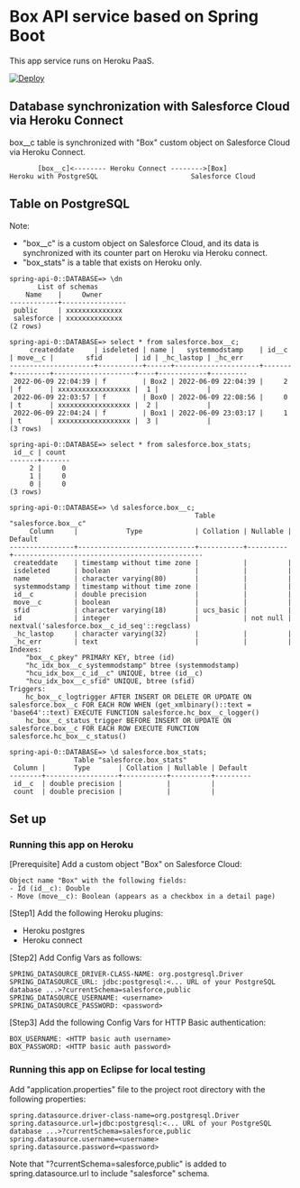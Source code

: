 # Box API service based on Spring Boot

This app service runs on Heroku PaaS.

[![Deploy](https://www.herokucdn.com/deploy/button.svg)](https://heroku.com/deploy)

## Database synchronization with Salesforce Cloud via Heroku Connect

box__c table is synchronized with "Box" custom object on Salesforce Cloud via Heroku Connect.

```
       [box__c]<-------- Heroku Connect -------->[Box]
Heroku with PostgreSQL                       Salesforce Cloud
```

## Table on PostgreSQL

Note:
- "box__c" is a custom object on Salesforce Cloud, and its data is synchronized with its counter part on Heroku via Heroku connect.
- "box_stats" is a table that exists on Heroku only.

```
spring-api-0::DATABASE=> \dn
       List of schemas
    Name    |     Owner      
------------+----------------
 public     | xxxxxxxxxxxxxx
 salesforce | xxxxxxxxxxxxxx
(2 rows)

spring-api-0::DATABASE=> select * from salesforce.box__c;
     createddate     | isdeleted | name |   systemmodstamp    | id__c | move__c |        sfid        | id | _hc_lastop | _hc_err 
---------------------+-----------+------+---------------------+-------+---------+--------------------+----+------------+---------
 2022-06-09 22:04:39 | f         | Box2 | 2022-06-09 22:04:39 |     2 | f       | xxxxxxxxxxxxxxxxxx |  1 |            | 
 2022-06-09 22:03:57 | f         | Box0 | 2022-06-09 22:08:56 |     0 | t       | xxxxxxxxxxxxxxxxxx |  2 |            | 
 2022-06-09 22:04:24 | f         | Box1 | 2022-06-09 23:03:17 |     1 | t       | xxxxxxxxxxxxxxxxxx |  3 |            | 
(3 rows)

spring-api-0::DATABASE=> select * from salesforce.box_stats;
 id__c | count 
-------+-------
     2 |     0
     1 |     0
     0 |     0
(3 rows)

spring-api-0::DATABASE=> \d salesforce.box__c;
                                              Table "salesforce.box__c"
     Column     |            Type             | Collation | Nullable |                    Default                    
----------------+-----------------------------+-----------+----------+-----------------------------------------------
 createddate    | timestamp without time zone |           |          | 
 isdeleted      | boolean                     |           |          | 
 name           | character varying(80)       |           |          | 
 systemmodstamp | timestamp without time zone |           |          | 
 id__c          | double precision            |           |          | 
 move__c        | boolean                     |           |          | 
 sfid           | character varying(18)       | ucs_basic |          | 
 id             | integer                     |           | not null | nextval('salesforce.box__c_id_seq'::regclass)
 _hc_lastop     | character varying(32)       |           |          | 
 _hc_err        | text                        |           |          | 
Indexes:
    "box__c_pkey" PRIMARY KEY, btree (id)
    "hc_idx_box__c_systemmodstamp" btree (systemmodstamp)
    "hcu_idx_box__c_id__c" UNIQUE, btree (id__c)
    "hcu_idx_box__c_sfid" UNIQUE, btree (sfid)
Triggers:
    hc_box__c_logtrigger AFTER INSERT OR DELETE OR UPDATE ON salesforce.box__c FOR EACH ROW WHEN (get_xmlbinary()::text = 'base64'::text) EXECUTE FUNCTION salesforce.hc_box__c_logger()
    hc_box__c_status_trigger BEFORE INSERT OR UPDATE ON salesforce.box__c FOR EACH ROW EXECUTE FUNCTION salesforce.hc_box__c_status()

spring-api-0::DATABASE=> \d salesforce.box_stats;
                Table "salesforce.box_stats"
 Column |       Type       | Collation | Nullable | Default 
--------+------------------+-----------+----------+---------
 id__c  | double precision |           |          | 
 count  | double precision |           |          | 
```

## Set up

### Running this app on Heroku

[Prerequisite] Add a custom object "Box" on Salesforce Cloud:

```
Object name "Box" with the following fields:
- Id (id__c): Double
- Move (move__c): Boolean (appears as a checkbox in a detail page)

```

[Step1]  Add the following Heroku plugins:
- Heroku postgres
- Heroku connect

[Step2] Add Config Vars as follows:
```
SPRING_DATASOURCE_DRIVER-CLASS-NAME: org.postgresql.Driver
SPRING_DATASOURCE_URL: jdbc:postgresql:<... URL of your PostgreSQL database ...>?currentSchema=salesforce,public
SPRING_DATASOURCE_USERNAME: <username>
SPRING_DATASOURCE_PASSWORD: <password>

```

[Step3] Add the following Config Vars for HTTP Basic authentication:
```
BOX_USERNAME: <HTTP basic auth username>
BOX_PASSWORD: <HTTP basic auth password>
```

### Running this app on Eclipse for local testing

Add "application.properties" file to the project root directory with the following properties:

```
spring.datasource.driver-class-name=org.postgresql.Driver
spring.datasource.url=jdbc:postgresql:<... URL of your PostgreSQL database ...>?currentSchema=salesforce,public
spring.datasource.username=<username>
spring.datasource.password=<password>
```
Note that "?currentSchema=salesforce,public" is added to spring.datasource.url to include "salesforce" schema.

